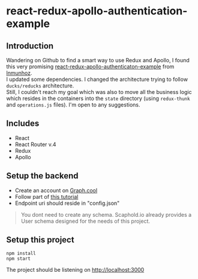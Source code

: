 # react-redux-apollo-authentication-example
## Introduction
Wandering on Github to find a smart way to use Redux and Apollo, I found this very promising [react-redux-apollo-authenticaton-example](https://github.com/lnmunhoz/react-redux-apollo-authenticaton-example) from [lnmunhoz](https://github.com/lnmunhoz).  
I updated some dependencies. I changed the architecture trying to follow `ducks/reducks` architecture.  
Still, I couldn't reach my goal which was also to move all the business logic which resides in the containers into the `state` directory (using `redux-thunk` and `operations.js` files). I'm open to any suggestions.  

## Includes
- React
- React Router v.4
- Redux
- Apollo

## Setup the backend
- Create an account on [Graph.cool](http://graph.cool)
- Follow part of [this tutorial](https://www.graph.cool/docs/tutorials/react-apollo-email-oopheesaj9/)
- Endpoint uri should reside in "config.json"

> You dont need to create any schema. Scaphold.io already provides a User schema designed for the needs of this project.

## Setup this project
```
npm install
npm start
```

The project should be listening on [http://localhost:3000](http://localhost:3000)
